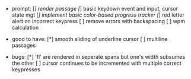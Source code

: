 * prompt:
[*] render passage
[*] basic keydown event and input, cursor state mgt
[*] implement basic color-based progress tracker
[*] red letter alert on incorrect keypress
[ ] remove errors with backspacing
[ ] wpm calculation

* good to have:
[*] smooth sliding of underline cursor
[ ] multiline passages

* bugs:
[*] 'fl' are rendered in seperate spans but one's width subsumes the other
[ ] cursor continues to be incremented with multiple correct keypresses